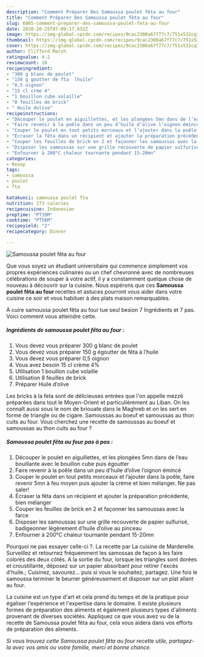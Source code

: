 ```yaml
---
description: "Comment Préparer Des Samoussa poulet fêta au four"
title: "Comment Préparer Des Samoussa poulet fêta au four"
slug: 6065-comment-preparer-des-samoussa-poulet-feta-au-four
date: 2020-10-25T07:09:17.632Z
image: https://img-global.cpcdn.com/recipes/9cac2308a67f77c7/751x532cq70/samoussa-poulet-feta-au-four-photo-principale-de-la-recette.jpg
thumbnail: https://img-global.cpcdn.com/recipes/9cac2308a67f77c7/751x532cq70/samoussa-poulet-feta-au-four-photo-principale-de-la-recette.jpg
cover: https://img-global.cpcdn.com/recipes/9cac2308a67f77c7/751x532cq70/samoussa-poulet-feta-au-four-photo-principale-de-la-recette.jpg
author: Clifford Marsh
ratingvalue: 4.2
reviewcount: 10
recipeingredient:
- "300 g blanc de poulet"
- "150 g goutter de fta  lhuile"
- "0,5 oignon"
- "15 cl crme 4"
- "1 bouillon cube volaille"
- "8 feuilles de brick"
- " Huile dolive"
recipeinstructions:
- "Découper le poulet en aiguillettes, et les plongées 5mn dans de l’eau bouillante avec le bouillon cube puis égoutter"
- "Faire revenir à la poêle dans un peu d’huile d’olive l’oignon émincé"
- "Couper le poulet en tout petits morceaux et l’ajouter dans la poêle, faire revenir 5mn à feu moyen puis ajouter la crème et bien mélanger. Ne pas saler!"
- "Écraser la fêta dans un récipient et ajouter la préparation précédente, bien mélanger"
- "Couper les feuilles de brick en 2 et façonner les samoussas avec la farce"
- "Disposer les samoussas sur une grille recouverte de papier sulfurisé, badigeonner légèrement d’huile d’olive au pinceau"
- "Enfourner à 200°C chaleur tournante pendant 15-20mn"
categories:
- Resep
tags:
- samoussa
- poulet
- fta

katakunci: samoussa poulet fta 
nutrition: 273 calories
recipecuisine: Indonesian
preptime: "PT39M"
cooktime: "PT56M"
recipeyield: "2"
recipecategory: Dinner

---
```



![Samoussa poulet fêta au four](https://img-global.cpcdn.com/recipes/9cac2308a67f77c7/751x532cq70/samoussa-poulet-feta-au-four-photo-principale-de-la-recette.jpg)

Que vous soyez un étudiant universitaire qui commence simplement vos propres expériences culinaires ou un chef chevronné avec de nombreuses célébrations de souper à votre actif, il y a constamment quelque chose de nouveau à découvrir sur la cuisine. Nous espérons que ces <strong> Samoussa poulet fêta au four </strong> recettes et astuces pourront vous aider dans votre cuisine ce soir et vous habituer à des plats maison remarquables.

<!--inarticleads1-->

À cuire samoussa poulet fêta au four tue seul besion 7 Ingrédients et 7 pas. Voici comment vous atteindre cette.

##### Ingrédients de samoussa poulet fêta au four :

1. Vous devez vous préparer 300 g blanc de poulet
1. Vous devez vous préparer 150 g égoutter de fêta à l’huile
1. Vous devez vous préparer 0,5 oignon
1. Vous avez besoin 15 cl crème 4%
1. Utilisation 1 bouillon cube volaille
1. Utilisation 8 feuilles de brick
1. Préparer  Huile d’olive


Les bricks à la feta sont de délicieuses entrées que l&#39;on appelle mezzé préparées dans tout le Moyen-Orient et particulièrement au Liban. On les connaît aussi sous le nom de briouate dans le Maghreb et on les sert en forme de triangle ou de cigare. Samoussas au boeuf et samoussas au thon cuits au four. Vous cherchez une recette de samoussas au boeuf et samoussas au thon cuits au four ? 

<!--inarticleads2-->

##### Samoussa poulet fêta au four pas à pas :

1. Découper le poulet en aiguillettes, et les plongées 5mn dans de l’eau bouillante avec le bouillon cube puis égoutter
1. Faire revenir à la poêle dans un peu d’huile d’olive l’oignon émincé
1. Couper le poulet en tout petits morceaux et l’ajouter dans la poêle, faire revenir 5mn à feu moyen puis ajouter la crème et bien mélanger. Ne pas saler!
1. Écraser la fêta dans un récipient et ajouter la préparation précédente, bien mélanger
1. Couper les feuilles de brick en 2 et façonner les samoussas avec la farce
1. Disposer les samoussas sur une grille recouverte de papier sulfurisé, badigeonner légèrement d’huile d’olive au pinceau
1. Enfourner à 200°C chaleur tournante pendant 15-20mn


Pourquoi ne pas essayer celle-ci ?. La recette par La cuisine de Marderelle. Surveillez et retournez fréquemment les samossas de façon à les faire colorés des deux côtés. A la sortie du four, lorsque les triangles sont dorées et croustillante, déposez sur un papier absorbant pour retirer l&#39;excès d&#39;huile.; Cuisinez, savourez… puis si vous le souhaitez, partagez. Une fois le samoussa terminer le beurrer généreusement et disposer sur un plat allant au four. 

<!--inarticleads1-->

<p>
La cuisine est un type d'art et cela prend du temps et de la pratique pour égaliser l'expérience et l'expertise dans le domaine. Il existe plusieurs formes de préparation des aliments et également plusieurs types d'aliments provenant de diverses sociétés. Appliquez ce que vous avez vu de la recette de Samoussa poulet fêta au four, cela vous aidera dans vos efforts de préparation des aliments.
</p>

<p>
<i>Si vous trouvez cette Samoussa poulet fêta au four recette utile, partagez-la avec vos amis ou votre famille, merci et bonne chance.</i>
</p>
